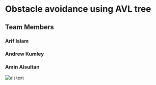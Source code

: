 # Obstacle avoidance using AVL tree 

## Team Members

### Arif Islam
### Andrew Kumley
### Amin Alsultan






![alt text](https://static.javatpoint.com/ds/images/insertion-in-avl-tree.png)
